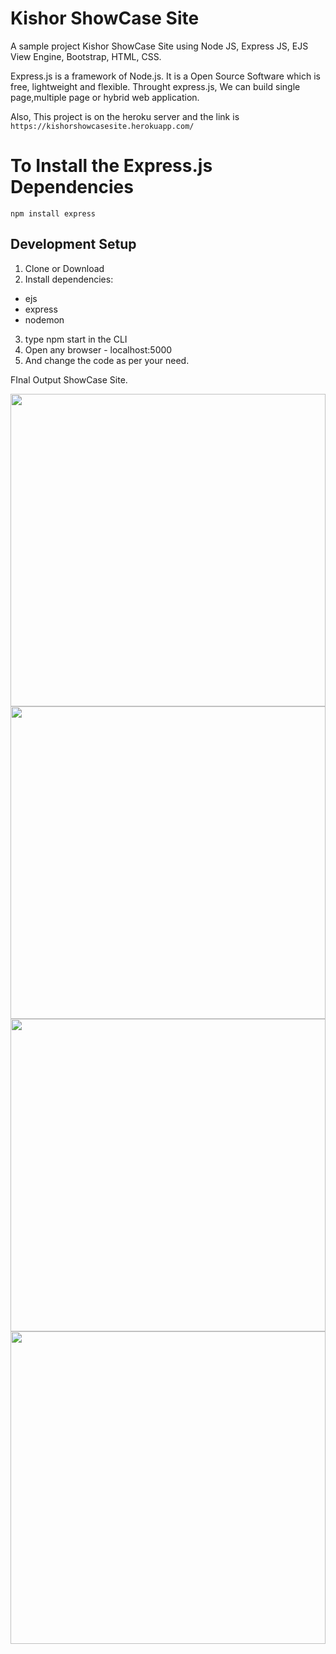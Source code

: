 # Kishor ShowCase Site
A sample project Kishor ShowCase Site using Node JS, Express JS, EJS View Engine, Bootstrap, HTML, CSS.

Express.js is a framework of Node.js. It is a Open Source Software which is free, lightweight and flexible. Throught express.js, We can build single page,multiple page or hybrid web application.

Also, This project is on the heroku server and the link is <br>
```https://kishorshowcasesite.herokuapp.com/```


# To Install the Express.js Dependencies
```npm install express ```




## Development Setup

1. Clone or Download
2. Install dependencies: 
-  ejs
-  express
-  nodemon
3. type npm start in the CLI
4. Open any browser - localhost:5000
5. And change the code as per your need.

FInal Output ShowCase Site.
<p>
  <img src="https://user-images.githubusercontent.com/73419211/120900423-7193db80-c654-11eb-82e3-bde2c272a0f0.png" height="500" width="100%">
  <img src="https://user-images.githubusercontent.com/73419211/120900543-ef57e700-c654-11eb-9dcc-503507f797af.png" height="500" width="100%">
  <img src="https://user-images.githubusercontent.com/73419211/120900756-4c07d180-c656-11eb-8d4f-0f5a1e25fc14.png" height="500" width="100%">
  <img src="https://user-images.githubusercontent.com/73419211/120900802-ad2fa500-c656-11eb-8863-014d396951eb.png" height="500" width="100%">




</p>



